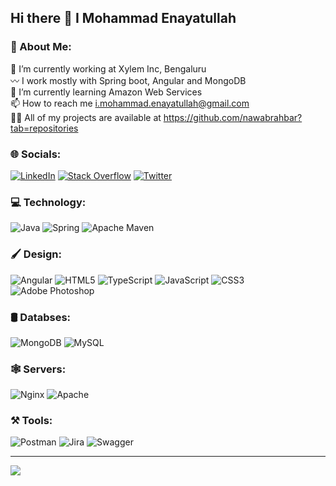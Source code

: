 ## Hi there 👋 I Mohammad Enayatullah

### 💫 About Me:
🔭 I’m currently working at Xylem Inc, Bengaluru<br>〰️ I work mostly with Spring boot, Angular and MongoDB<br>🌱 I’m currently learning Amazon Web Services<br>📫 How to reach me i.mohammad.enayatullah@gmail.com<br>👨‍💻 All of my projects are available at https://github.com/nawabrahbar?tab=repositories


### 🌐 Socials:
[![LinkedIn](https://img.shields.io/badge/LinkedIn-%230077B5.svg?logo=linkedin&logoColor=white)](https://linkedin.com/in/https://www.linkedin.com/in/mohammad-enayatullah-47845412a/) [![Stack Overflow](https://img.shields.io/badge/-Stackoverflow-FE7A16?logo=stack-overflow&logoColor=white)](https://stackoverflow.com/users/https://stackoverflow.com/users/10740940/md-enayat) [![Twitter](https://img.shields.io/badge/Twitter-%231DA1F2.svg?logo=Twitter&logoColor=white)](https://twitter.com/https://twitter.com/rahbarnawab) 

### 💻 Technology:
![Java](https://img.shields.io/badge/java-%23ED8B00.svg?style=for-the-badge&logo=java&logoColor=white) 
![Spring](https://img.shields.io/badge/spring-%236DB33F.svg?style=for-the-badge&logo=spring&logoColor=white) 
![Apache Maven](https://img.shields.io/badge/Apache%20Maven-C71A36?style=for-the-badge&logo=Apache%20Maven&logoColor=white) 

### 🖌️ Design:
![Angular](https://img.shields.io/badge/angular-%23DD0031.svg?style=for-the-badge&logo=angular&logoColor=white) 
![HTML5](https://img.shields.io/badge/html5-%23E34F26.svg?style=for-the-badge&logo=html5&logoColor=white) 
![TypeScript](https://img.shields.io/badge/typescript-%23007ACC.svg?style=for-the-badge&logo=typescript&logoColor=white) 
![JavaScript](https://img.shields.io/badge/javascript-%23323330.svg?style=for-the-badge&logo=javascript&logoColor=%23F7DF1E) 
![CSS3](https://img.shields.io/badge/css3-%231572B6.svg?style=for-the-badge&logo=css3&logoColor=white)
![Adobe Photoshop](https://img.shields.io/badge/adobephotoshop-%2331A8FF.svg?style=for-the-badge&logo=adobephotoshop&logoColor=white) 

### 🛢️ Databses:
![MongoDB](https://img.shields.io/badge/MongoDB-%234ea94b.svg?style=for-the-badge&logo=mongodb&logoColor=white) 
![MySQL](https://img.shields.io/badge/mysql-%2300f.svg?style=for-the-badge&logo=mysql&logoColor=white)

### 🕸️ Servers:
![Nginx](https://img.shields.io/badge/nginx-%23009639.svg?style=for-the-badge&logo=nginx&logoColor=white) 
![Apache](https://img.shields.io/badge/apache-%23D42029.svg?style=for-the-badge&logo=apache&logoColor=white) 

### ⚒️ Tools:
![Postman](https://img.shields.io/badge/Postman-FF6C37?style=for-the-badge&logo=postman&logoColor=white) 
![Jira](https://img.shields.io/badge/jira-%230A0FFF.svg?style=for-the-badge&logo=jira&logoColor=white) 
![Swagger](https://img.shields.io/badge/-Swagger-%23Clojure?style=for-the-badge&logo=swagger&logoColor=white) 

<!--
# 📊 GitHub Stats:
![](https://github-readme-stats.vercel.app/api?username=nawabrahbar&theme=graywhite&hide_border=false&include_all_commits=false&count_private=false)<br/>
![](https://github-readme-streak-stats.herokuapp.com/?user=nawabrahbar&theme=graywhite&hide_border=false)<br/>
![](https://github-readme-stats.vercel.app/api/top-langs/?username=nawabrahbar&theme=graywhite&hide_border=false&include_all_commits=false&count_private=false&layout=compact)
-->
---
[![](https://visitcount.itsvg.in/api?id=nawabrahbar&icon=0&color=12)](https://visitcount.itsvg.in)
